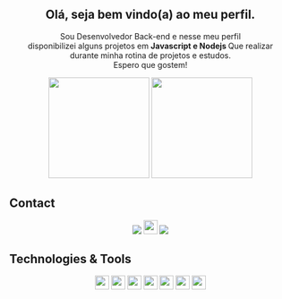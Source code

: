 <span align="center">

##  Olá, seja bem vindo(a) ao meu  perfil. 
  
<p align="center">
  Sou Desenvolvedor Back-end e nesse meu perfil <br> 
    disponibilizei alguns projetos em <strong>Javascript e Nodejs </strong> Que realizar<br> 
    durante minha rotina de projetos e estudos.<br>  
    Espero que gostem!
</p>
  
</span>

<p align="center">
    <img height="180em" src="https://github-readme-stats.vercel.app/api?username=theodoro01&theme=blue-green"/>
    <img height="180em" src="https://github-readme-stats.vercel.app/api/top-langs/?username=theodoro01&theme=blue-green"/>
</p>
  




## Contact
<p align="center">
  
<a href="https://api.whatsapp.com/send?phone=5511982345400" alt="Whatsapp">
<img src="https://img.shields.io/badge/WhatsApp-25D366?style=for-the-badge&logo=whatsapp&logoColor=white"></a>
<a href="https://t.me/Theodoro01" alt="Telegram">
<img src="https://img.shields.io/badge/Telegram-2CA5E0?style=for-the-badge&logo=telegram&logoColor=white" height="25"></a>
<a href="https://www.linkedin.com/in/theodoro-vieira-9a1b10232" alt="Linkedin">
<img src="https://img.shields.io/badge/-Linkedin-0e76a8?style=for-the-badge&logo=Linkedin&logoColor=white&link=https://www.linkedin.com/in/theodoro-vieira-9a1b10232"/></a>

## Technologies & Tools

<p align="center">
        <img src="https://img.shields.io/badge/JavaScript-F7DF1E?style=for-the-badge&logo=javascript&logoColor=black" height="25">
        <img src="https://img.shields.io/badge/Node.js-43853D?style=for-the-badge&logo=node.js&logoColor=white" height="25">
        <img src="https://img.shields.io/badge/Bootstrap-563D7C?style=for-the-badge&logo=bootstrap&logoColor=white" height="25">
        <img src="https://img.shields.io/badge/MySQL-00000F?style=for-the-badge&logo=mysql&logoColor=white" height="25">
        <img src="https://img.shields.io/badge/Express.js-404D59?style=for-the-badge" height="25">
        <img src="https://img.shields.io/badge/HTML-239120?style=for-the-badge&logo=html5&logoColor=white" height="25">
        <img src="https://img.shields.io/badge/CSS-239120?&style=for-the-badge&logo=css3&logoColor=white" height="25">
</p>
